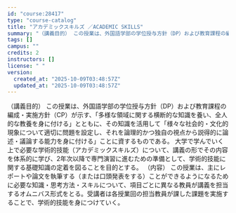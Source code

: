 ```yaml
---
id: "course:28417"
type: "course-catalog"
title: "アカデミックスキルズ ／ACADEMIC SKILLS"
summary: "（講義目的） この授業は、外国語学部の学位授与方針（DP）および教育課程の編成・実施方針（CP）が示す、「多様な領域に関する横断的な知識を養い、全人的な教養を身に付ける」とともに、その知識を活用して「様々な社会的・文化的現象について適切に問…"
tags: []
campus: ""
credits: 2
instructors: []
license: " "
version:
  created_at: "2025-10-09T03:48:57Z"
  updated_at: "2025-10-09T03:48:57Z"
---
```


（講義目的） この授業は、外国語学部の学位授与方針（DP）および教育課程の編成・実施方針（CP）が示す、「多様な領域に関する横断的な知識を養い、全人的な教養を身に付ける」とともに、その知識を活用して「様々な社会的・文化的現象について適切に問題を設定し、それを論理的かつ独自の視点から説得的に論述・議論する能力を身に付ける」ことに資するものである。 大学で学んでいく上で必要な学術的技能（アカデミックスキルズ）について、講義の形でその内容を体系的に学び、2年次以降で専門演習に進むための準備として、学術的技能に関する基礎知識の定着を図ることを目的とする。 （内容） この授業は、主にレポートや論文を執筆する（または口頭発表をする）ことができるようになるために必要な知識・思考方法・スキルについて、項目ごとに異なる教員が講義を担当するオムニバス形式をとる。受講者は各授業回の担当教員が課した課題を実施することで、学術的技能を身につけていく。
